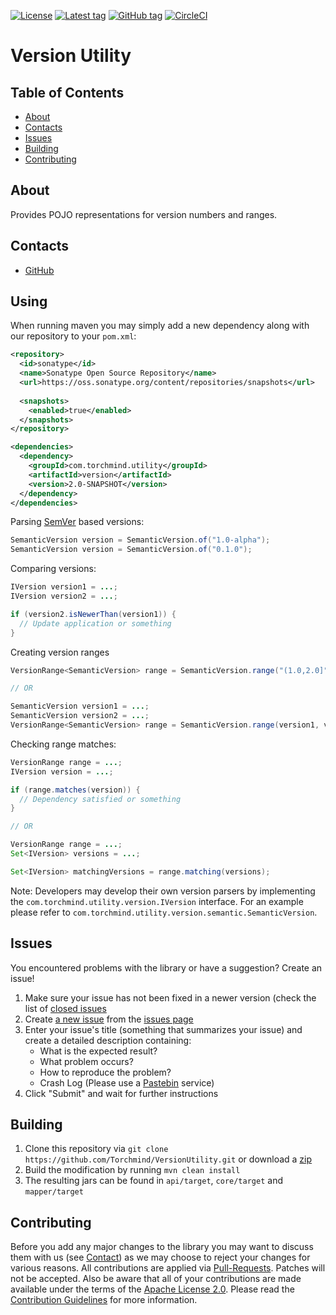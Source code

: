 [![License](https://img.shields.io/github/license/Torchmind/VersionUtility.svg?style=flat-square)](https://www.apache.org/licenses/LICENSE-2.0.txt)
[![Latest tag](https://img.shields.io/github/tag/Torchmind/VersionUtility.svg?style=flat-square)](https://github.com/Torchmind/VersionUtility/tags)
[![GitHub tag](https://img.shields.io/github/release/Torchmind/VersionUtility.svg?style=flat-square)](https://github.com/Torchmind/VersionUtility/releases)
[![CircleCI](https://img.shields.io/circleci/project/github/Torchmind/VersionUtility.svg?style=flat-square)](https://circleci.com/gh/Torchmind/VersionUtility)

Version Utility
===============

Table of Contents
-----------------
* [About](#about)
* [Contacts](#contacts)
* [Issues](#issues)
* [Building](#building)
* [Contributing](#contributing)

About
-----

Provides POJO representations for version numbers and ranges.

Contacts
--------

* [GitHub](https://github.com/Torchmind/VersionUtility)

Using
-----

When running maven you may simply add a new dependency along with our repository to your ```pom.xml```:

```xml
<repository>
  <id>sonatype</id>
  <name>Sonatype Open Source Repository</name>
  <url>https://oss.sonatype.org/content/repositories/snapshots</url>
  
  <snapshots>
    <enabled>true</enabled>
  </snapshots>
</repository>

<dependencies>
  <dependency>
    <groupId>com.torchmind.utility</groupId>
    <artifactId>version</artifactId>
    <version>2.0-SNAPSHOT</version>
  </dependency>
</dependencies>
```

Parsing [SemVer](http://semver.org) based versions:
```java
SemanticVersion version = SemanticVersion.of("1.0-alpha");
SemanticVersion version = SemanticVersion.of("0.1.0");
```

Comparing versions:
```java
IVersion version1 = ...;
IVersion version2 = ...;

if (version2.isNewerThan(version1)) {
  // Update application or something
}
```

Creating version ranges
```java
VersionRange<SemanticVersion> range = SemanticVersion.range("(1.0,2.0]");

// OR

SemanticVersion version1 = ...;
SemanticVersion version2 = ...;
VersionRange<SemanticVersion> range = SemanticVersion.range(version1, version2);
```

Checking range matches:
```java
VersionRange range = ...;
IVersion version = ...;

if (range.matches(version)) {
  // Dependency satisfied or something
}

// OR

VersionRange range = ...;
Set<IVersion> versions = ...;

Set<IVersion> matchingVersions = range.matching(versions);
```

Note: Developers may develop their own version parsers by implementing the ```com.torchmind.utility.version.IVersion```
interface. For an example please refer to ```com.torchmind.utility.version.semantic.SemanticVersion```.

Issues
------

You encountered problems with the library or have a suggestion? Create an issue!

1. Make sure your issue has not been fixed in a newer version (check the list of [closed issues](https://github.com/Torchmind/VersionUtility/issues?q=is%3Aissue+is%3Aclosed)
1. Create [a new issue](https://github.com/Torchmind/VersionUtility/issues/new) from the [issues page](https://github.com/Torchmind/VersionUtility/issues)
1. Enter your issue's title (something that summarizes your issue) and create a detailed description containing:
   - What is the expected result?
   - What problem occurs?
   - How to reproduce the problem?
   - Crash Log (Please use a [Pastebin](http://www.pastebin.com) service)
1. Click "Submit" and wait for further instructions

Building
--------

1. Clone this repository via ```git clone https://github.com/Torchmind/VersionUtility.git``` or download a [zip](https://github.com/Torchmind/VersionUtility/archive/master.zip)
1. Build the modification by running ```mvn clean install```
1. The resulting jars can be found in ```api/target```, ```core/target``` and ```mapper/target```

Contributing
------------

Before you add any major changes to the library you may want to discuss them with us (see [Contact](#contact)) as
we may choose to reject your changes for various reasons. All contributions are applied via [Pull-Requests](https://help.github.com/articles/creating-a-pull-request).
Patches will not be accepted. Also be aware that all of your contributions are made available under the terms of the
[Apache License 2.0](https://www.apache.org/licenses/LICENSE-2.0.txt). Please read the [Contribution Guidelines](CONTRIBUTING.md)
for more information.
